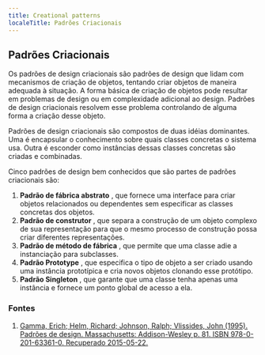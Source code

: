```yaml
---
title: Creational patterns
localeTitle: Padrões Criacionais
---
```

## Padrões Criacionais

Os padrões de design criacionais são padrões de design que lidam com mecanismos de criação de objetos, tentando criar objetos de maneira adequada à situação. A forma básica de criação de objetos pode resultar em problemas de design ou em complexidade adicional ao design. Padrões de design criacionais resolvem esse problema controlando de alguma forma a criação desse objeto.

Padrões de design criacionais são compostos de duas idéias dominantes. Uma é encapsular o conhecimento sobre quais classes concretas o sistema usa. Outra é esconder como instâncias dessas classes concretas são criadas e combinadas.

Cinco padrões de design bem conhecidos que são partes de padrões criacionais são:

1.  **Padrão de fábrica abstrato** , que fornece uma interface para criar objetos relacionados ou dependentes sem especificar as classes concretas dos objetos.
2.  **Padrão de construtor** , que separa a construção de um objeto complexo de sua representação para que o mesmo processo de construção possa criar diferentes representações.
3.  **Padrão de método de fábrica** , que permite que uma classe adie a instanciação para subclasses.
4.  **Padrão Prototype** , que especifica o tipo de objeto a ser criado usando uma instância prototípica e cria novos objetos clonando esse protótipo.
5.  **Padrão Singleton** , que garante que uma classe tenha apenas uma instância e fornece um ponto global de acesso a ela.

### Fontes

1.  [Gamma, Erich; Helm, Richard; Johnson, Ralph; Vlissides, John (1995). Padrões de design. Massachusetts: Addison-Wesley p. 81. ISBN 978-0-201-63361-0. Recuperado 2015-05-22.](http://www.pearsoned.co.uk/bookshop/detail.asp?item=171742)
